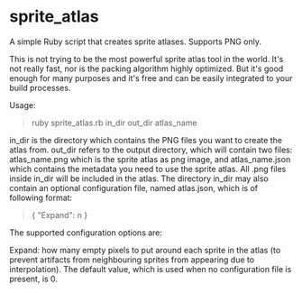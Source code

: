 # sprite_atlas
A simple Ruby script that creates sprite atlases. Supports PNG only.

This is not trying to be the most powerful sprite atlas tool in the world. It's not really fast, nor is the packing algorithm highly optimized. But it's good enough for many purposes and it's free and can be easily integrated to your build processes.

Usage:

> ruby sprite_atlas.rb in_dir out_dir atlas_name

in_dir is the directory which contains the PNG files you want to create the atlas from. out_dir refers to the output directory, which will contain two files: atlas_name.png which is the sprite atlas as png image, and atlas_name.json which contains the metadata you need to use the sprite atlas. All .png files inside in_dir will be included in the atlas. The directory in_dir may also contain an optional configuration file, named atlas.json, which is of following format:

>{
>  "Expand": n
>}

The supported configuration options are:

Expand: how many empty pixels to put around each sprite in the atlas (to prevent artifacts from neighbouring sprites from appearing due to interpolation). The default value, which is used when no configuration file is present, is 0.